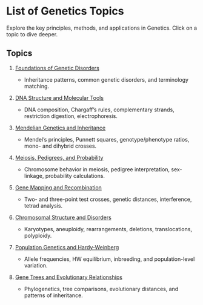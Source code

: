 # List of Genetics Topics

Explore the key principles, methods, and applications in Genetics. Click on a topic to dive deeper.

## Topics

1. [Foundations of Genetic Disorders](topic01/index.md)  
    - Inheritance patterns, common genetic disorders, and terminology matching.

2. [DNA Structure and Molecular Tools](topic02/index.md)  
    - DNA composition, Chargaff’s rules, complementary strands, restriction digestion, electrophoresis.

3. [Mendelian Genetics and Inheritance](topic03/index.md)  
    - Mendel’s principles, Punnett squares, genotype/phenotype ratios, mono- and dihybrid crosses.

4. [Meiosis, Pedigrees, and Probability](topic04/index.md)  
    - Chromosome behavior in meiosis, pedigree interpretation, sex-linkage, probability calculations.

5. [Gene Mapping and Recombination](topic05/index.md)  
    - Two- and three-point test crosses, genetic distances, interference, tetrad analysis.

6. [Chromosomal Structure and Disorders](topic06/index.md)  
    - Karyotypes, aneuploidy, rearrangements, deletions, translocations, polyploidy.

7. [Population Genetics and Hardy-Weinberg](topic07/index.md)  
    - Allele frequencies, HW equilibrium, inbreeding, and population-level variation.

8. [Gene Trees and Evolutionary Relationships](topic08/index.md)  
    - Phylogenetics, tree comparisons, evolutionary distances, and patterns of inheritance.
